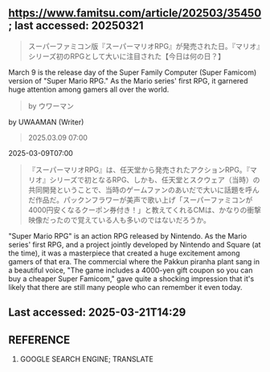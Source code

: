 ## https://www.famitsu.com/article/202503/35450; last accessed: 20250321

> スーパーファミコン版『スーパーマリオRPG』が発売された日。『マリオ』シリーズ初のRPGとして大いに注目された【今日は何の日？】

March 9 is the release day of the Super Family Computer (Super Famicom) version of "Super Mario RPG." As the Mario series' first RPG, it garnered huge attention among gamers all over the world.

> by ウワーマン

by UWAAMAN (Writer)

> 2025.03.09 07:00

2025-03-09T07:00

> 『スーパーマリオRPG』は、任天堂から発売されたアクションRPG。『マリオ』シリーズで初となるRPG、しかも、任天堂とスクウェア（当時）の共同開発ということで、当時のゲームファンのあいだで大いに話題を呼んだ作品だ。パックンフラワーが美声で歌い上げ「スーパーファミコンが4000円安くなるクーポン券付き！」と教えてくれるCMは、かなりの衝撃映像だったので覚えている人も多いのではないだろうか。

"Super Mario RPG" is an action RPG released by Nintendo. As the Mario series' first RPG, and a project jointly developed by Nintendo and Square (at the time), it was a masterpiece that created a huge excitement among gamers of that era. The commercial where the Pakkun piranha plant sang in a beautiful voice, "The game includes a 4000-yen gift coupon so you can buy a cheaper Super Famicom," gave quite a shocking impression that it's likely that there are still many people who can remember it even today.

## Last accessed: 2025-03-21T14:29

## REFERENCE

1) GOOGLE SEARCH ENGINE; TRANSLATE